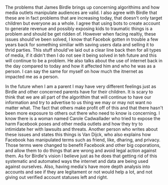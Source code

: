 The problems that James Birdle brings up concerning algorithims and how media outlets manipulate audiences are valid.
I also agree with Birdle that these are in fact problems that are increasing today, that doesn't only target children but everyone as a whole. 
I agree that using bots to create account to generate revenue and possibly exposing kids to traumatic things is a problem and should be get ridden of.
However when facing realtiy, these issues should've been solved, I know that Facebok gotten in trouble a few years back for something similiar with saving users data and selling it to thrid parties. 
This stuff should've laid out a clear line back then for all types of media, if it didn't then I do not see it being solved in teh future and this will continue to be a problem.
He also talks about the use of internet back in the day compared to today and how it affected him and who he was as a person. 
I can say the same for myself on how much the itnernet as impacted me as a person. 

In the future when I am a parent I may have very different feelings just as Birdle and other concerned parents have for their children. 
It is scary to think that we are all part of the algorithim that will continue to have our information and try to advertise to us thing we may or may not want no matter what.
The fact that others make profit off of this and that there hasn't been more exposure to others out there who need to know is concerning. 
I know there is a woman named Carole Cadwallader who tried to expose the harm Facebook poses and other media outlets and how they try to intimidate her with lawsuits and threats. 
Another person who writes about these issues and states this things is Van Dijck, who also explains how Facebook has manipulated terms such as friend, like, dharing, and privacy.
Those terms were changed to benefit Facebook and other big coporations, and allow them to do things that are wrong and avoid legal action against them.
As for Birdle's vision I believe just as he does that getting rid of this systematic and automated ways the internet and data are being used against ourselves.
Also, having media's have more depth analysis into accounts and see if they are legitament or not would help a lot, and not giving out verified account statuses left and right.
